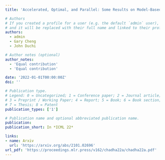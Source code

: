 ```yaml
---
title: 'Accelerated, Optimal, and Parallel: Some Results on Model-Based Stochastic Optimization'

# Authors
# If you created a profile for a user (e.g. the default `admin` user), write the username (folder name) here
# and it will be replaced with their full name and linked to their profile.
authors:
  - admin
  - Gary Cheng
  - John Duchi

# Author notes (optional)
author_notes:
  - 'Equal contribution'
  - 'Equal contribution'

date: '2022-01-01T00:00:00Z'
doi: ''

# Publication type.
# Legend: 0 = Uncategorized; 1 = Conference paper; 2 = Journal article;
# 3 = Preprint / Working Paper; 4 = Report; 5 = Book; 6 = Book section;
# 7 = Thesis; 8 = Patent
publication_types: ['1']

# Publication name and optional abbreviated publication name.
publication: 
publication_short: In *ICML 22*

links:
- name: Arxiv
  url: 'https://arxiv.org/abs/2101.02696'
url_pdf: 'https://proceedings.mlr.press/v162/chadha22a/chadha22a.pdf'
---
```

